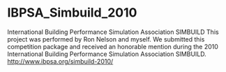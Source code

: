# IBPSA_Simbuild_2010
International Building Performance Simulation Association SIMBUILD
This project was performed by Ron Nelson and myself.  We submitted 
this competition package and received an honorable mention during the 2010
International Building Performance Simulation Association SIMBUILD.
http://www.ibpsa.org/simbuild-2010/
